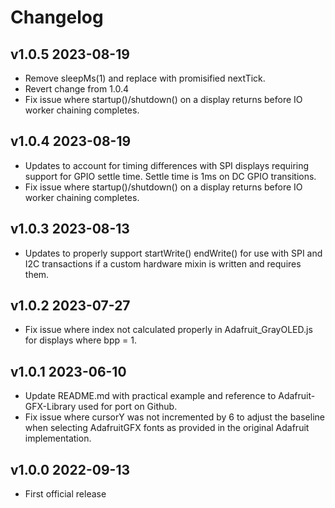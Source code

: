 # Changelog

## v1.0.5 2023-08-19

- Remove sleepMs(1) and replace with promisified nextTick.
- Revert change from 1.0.4 
- Fix issue where startup()/shutdown() on a display returns before IO worker chaining completes.

## v1.0.4 2023-08-19

- Updates to account for timing differences with SPI displays requiring support for GPIO settle time.  Settle time is 1ms on DC GPIO transitions.
- Fix issue where startup()/shutdown() on a display returns before IO worker chaining completes.

## v1.0.3 2023-08-13

- Updates to properly support startWrite() endWrite() for use with SPI and I2C transactions if a custom hardware mixin is written and requires them.

## v1.0.2 2023-07-27

- Fix issue where index not calculated properly in Adafruit_GrayOLED.js for displays where bpp = 1.

## v1.0.1 2023-06-10

- Update README.md with practical example and reference to Adafruit-GFX-Library used for port on Github.
- Fix issue where cursorY was not incremented by 6 to adjust the baseline when selecting AdafruitGFX fonts as provided in the original Adafruit implementation.

## v1.0.0 2022-09-13

- First official release
